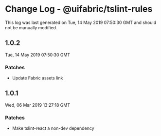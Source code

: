 # Change Log - @uifabric/tslint-rules

This log was last generated on Tue, 14 May 2019 07:50:30 GMT and should not be manually modified.

## 1.0.2
Tue, 14 May 2019 07:50:30 GMT

### Patches

- Update Fabric assets link

## 1.0.1
Wed, 06 Mar 2019 13:27:18 GMT

### Patches

- Make tslint-react a non-dev dependency

